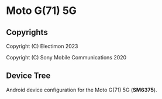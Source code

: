 Moto G(71) 5G
============

## Copyrights
Copyright (C) Electimon 2023

Copyright (C) Sony Mobile Communications 2020

## Device Tree

Android device configuration for the Moto G(71) 5G (**SM6375**).
